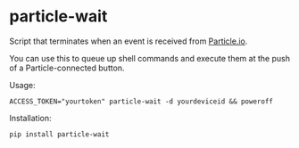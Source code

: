 # particle-wait

Script that terminates when an event is received from [Particle.io](http://particle.io).

You can use this to queue up shell commands and execute them at the push of a Particle-connected button.

Usage:

```
ACCESS_TOKEN="yourtoken" particle-wait -d yourdeviceid && poweroff
```

Installation:

```
pip install particle-wait
```
